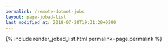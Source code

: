 ```yaml
---
permalink: /remote-dotnet-jobs
layout: page-jobad-list
last_modified_at: 2018-07-28T19:31:20+0200
---
```

{% include render_jobad_list.html permalink=page.permalink %}
